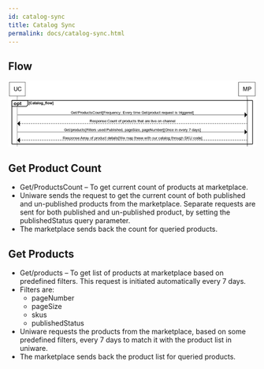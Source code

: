 ```yaml
---
id: catalog-sync
title: Catalog Sync
permalink: docs/catalog-sync.html
---
```


## Flow
![flow_catalog_sync](../images/docs/flow_catalog_sync.png)

## Get Product Count

- Get/ProductsCount – To get current count of products at marketplace.
-  Uniware sends the request to get the current count of both published and un-published products from the marketplace. Separate requests are sent for both published and un-published product, by setting the publishedStatus query parameter.
-  The marketplace sends back the count for queried products.

## Get Products

- Get/products – To get list of products at marketplace based on predefined filters. This request is initiated automatically every 7 days.
- Filters are:
    - pageNumber
    - pageSize
    - skus
    - publishedStatus
-  Uniware requests the products from the marketplace, based on some predefined filters, every 7 days to match it with the product list in uniware.
-  The marketplace sends back the product list for queried products. 
